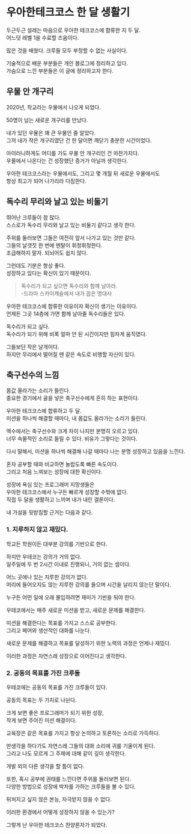 # 우아한테크코스 한 달 생활기

두근두근 설레는 마음으로 우아한 테크코스에 합류한 지 두 달.  
어느덧 레벨 1을 수료할 즈음이다.  

많은 것을 배웠다. 크루들 모두 부정할 수 없는 사실이다.    

기술적으로 배운 부분들은 개인 블로그에 정리하고 있다.  
가슴으로 느낀 부분들은 이 글에 정리하고자 한다.  

## 우물 안 개구리
2020년, 학교라는 우물에서 나오게 되었다.  

50명이 넘는 새로운 개구리를 만났다.  

내가 있던 우물은 꽤 큰 우물인 줄 알았다.  
그저 내가 작은 개구리였단 건 한 달이면 깨닫기 충분한 시간이었다.
  
아이러니하게도 어디를 가도 우물 안 개구리인 건 마찬가지다.  
우물에서 나온다는 건 성장했단 증거가 아닐까 생각한다.

우아한 테크코스라는 우물에서도, 그리고 몇 개월 뒤 새로운 우물에서도  
항상 최고가 되어 나가리라 다짐한다.

## 독수리 무리와 날고 있는 비둘기
뛰어난 크루들이 참 많다.  
스스로가 독수리 무리와 날고 있는 비둘기 같다고 생각 한다. 
 
주위를 둘러보면 그들은 여전히 앞서 나가고 있는 것만 같다.  
그들의 날갯짓 한 번에 멘탈이 휘청휘청한다.  
조급해하지 말자. 되뇌어도 쉽지 않다.  

그런데도 기분은 항상 좋다.   
성장하고 있다는 확신이 있기 때문이다.

> 독수리가 되고 싶으면 독수리와 함께 날아라.  
> -드라마 스카이캐슬에서 내가 꼽은 명대사
  
우아한 테크코스에 합류한 이유이자 확신이 생기는 이유이다.  
언제든 그곳 14층에 가면 함께 날아줄 독수리들은 있다.  

독수리가 되고 싶다.  
독수리가 되기 위해 비록 얼마 안 된 시간이지만 힘차게 움직였다. 
 
그들보단 작은 날개이다.  
하지만 무리에서 떨어질 땐 같은 속도로 비행할 자신이 있다. 

## 축구선수의 느낌
몸값 올라가는 소리가 들린다.  
중요한 경기에서 골을 넣은 축구선수에게 흔히 하는 표현이다.

우아한 테크코스에 합류하고 두 달.  
미션을 하나씩 해결할 때마다, 내 몸값도 올라가는 소리가 들린다.

액수에서는 축구선수와 크게 차이 나지만 분명히 오르고 있다.  
너무 속물적인 소리로 들릴 수 있다. 비유가 그렇다는 것이다.

다시 말해서, 미션을 하나씩 해결해 나갈 때마다 나는 분명 성장하고 있음을 느낀다.  

혼자 공부할 때와 비교하면 놀랍도록 빠른 속도이다.  
그리고 처음 느껴보는 성장에 대한 확신이다.

성장에 욕심 있는 프로그래머 지망생들은  
우아한 테크코스에서 누구든 빠르게 성장할 수밖에 없다.  
직접 두 달을 생활하고 느끼며 내가 내린 결론이다.  

내 가설을 뒷받침할 근거는 다음과 같다.

### 1. 지루하지 않고 재밌다.    
학교든 학원이든 대부분 강의를 기반으로 한다.  

하지만 우테코는 강의가 거의 없다.  
일주일에 두 번 2시간 이내로 진행되니, 거의 없는 셈이다.  

어느 곳에나 있는 지루한 강의가 없다.  
머리에 들어오지도 않는 지루한 강의를 들으며 시간을 날리지 않는단 말이다.

누구든 어떤 일에 오래 몰입하려면 재미가 기반을 둬야 한다.

우테코에서는 매주 새로운 미션을 받고, 새로운 문제를 해결한다.

미션을 해결한다는 목표를 가지고 스스로 공부한다.  
그리고 페어와 생산적인 대화를 나눈다.  

새로운 문제를 해결하고 목표를 달성하기 위한 노력의 과정은 언제나 재밌다. 
 
이러한 과정은 자연스레 성장으로 이어진다고 생각한다.

### 2. 공동의 목표를 가진 크루들
우테코에는 공동의 목표를 가진 크루들이 있다.  

공동의 목표는 두 가지로 나뉜다.
  
크게 보면 좋은 프로그래머가 되기 위한 성장,  
작게 보면 주어진 미션 해결이다.  
  
교육장은 같은 목표를 가지고 항상 논의하고 토론하는 소리로 가득하다.  

딴생각을 하다가도 자연스레 그들의 대화 소리에 귀를 기울이게 된다.  
그리고 나도 모르게 그 주제에 대해 같이 깊이 생각한다.  

개발 외의 다른 생각을 할 틈이 없다.

또한, 혹시 공부에 권태를 느낀다면 주위를 둘러보면 된다.  
다양한 방법으로 성장에 박차를 가하는 크루들을 볼 수 있다.  

뒤처지고 싶지 않은 본능, 자극받지 않을 수 없다.  
  
이러한 환경에서 어떻게 성장하지 않을 수 있는가?

그렇게 난 우아한 테크코스 찬양론자가 되었다.